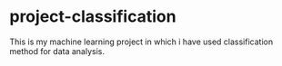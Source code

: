 # project-classification
This is my machine learning project in which i have used classification method for data analysis. 
